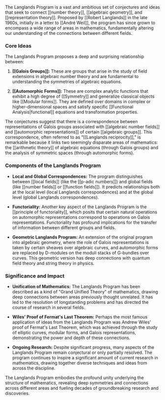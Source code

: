 The Langlands Program is a vast and ambitious set of conjectures and ideas that seek to connect [[number theory]], [[algebraic geometry]], and [[representation theory]]. Proposed by [[Robert Langlands]] in the late 1960s, initially in a letter to [[André Weil]], the program has since grown to encompass a wide range of areas in mathematics, fundamentally altering our understanding of the connections between different fields.

### Core Ideas

The Langlands Program proposes a deep and surprising relationship between:

1. **[[Galois Groups]]:** These are groups that arise in the study of field extensions in algebraic number theory and are fundamental to understanding the symmetries of algebraic equations.

2. **[[Automorphic Forms]]:** These are complex analytic functions that exhibit a high degree of [[Symmetry]] and generalize classical objects like [[Modular forms]]. They are defined over domains in complex or higher-dimensional spaces and satisfy specific [[Functional Analysis|functional]] equations and transformation properties.

The conjectures suggest that there is a correspondence between representations of Galois groups associated with [[algebraic number fields]] and [[automorphic representations]] of certain [[algebraic groups]]. This correspondence, often referred to as "[[Langlands reciprocity]]," is remarkable because it links two seemingly disparate areas of mathematics: the [[arithmetic theory]] of algebraic equations (through Galois groups) and the analysis of symmetric spaces (through automorphic forms).

### Components of the Langlands Program

- **Local and Global Correspondences:** The program distinguishes between [[local fields]] (like the [[p-adic numbers]]) and global fields (like [[number fields]] or [[function fields]]). It predicts relationships both at the local level (local Langlands correspondences) and at the global level (global Langlands correspondences).

- **Functoriality:** Another key aspect of the Langlands Program is the [[principle of functoriality]], which posits that certain natural operations on automorphic representations correspond to operations on Galois representations. Functoriality has profound implications for the transfer of information between different groups and fields.

- **Geometric Langlands Program:** An extension of the original program into algebraic geometry, where the role of Galois representations is taken by certain sheaves over algebraic curves, and automorphic forms are replaced by D-modules on the moduli stacks of G-bundles over curves. This geometric version has deep connections with quantum field theory and string theory in physics.

### Significance and Impact

- **Unification of Mathematics:** The Langlands Program has been described as a kind of "Grand Unified Theory" of mathematics, drawing deep connections between areas previously thought unrelated. It has led to the resolution of longstanding problems and has directed the course of research in several fields.

- **Wiles' Proof of Fermat's Last Theorem:** Perhaps the most famous application of ideas from the Langlands Program was Andrew Wiles' proof of Fermat's Last Theorem, which was achieved through the study of elliptic curves, modular forms, and Galois representations, demonstrating the power and depth of these connections.

- **Ongoing Research:** Despite significant progress, many aspects of the Langlands Program remain conjectural or only partially resolved. The program continues to inspire a significant amount of current research in mathematics, drawing together diverse techniques and ideas from across the discipline.

The Langlands Program embodies the profound unity underlying the structure of mathematics, revealing deep symmetries and connections across different areas and fueling decades of groundbreaking research and discoveries.